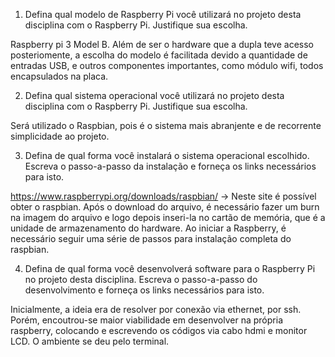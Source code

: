 1. Defina qual modelo de Raspberry Pi você utilizará no projeto desta disciplina com o Raspberry Pi. Justifique sua escolha.

Raspberry pi 3 Model B. Além de ser o hardware que a dupla teve acesso posteriomente, a escolha do modelo é facilitada devido a quantidade de entradas USB, e outros componentes importantes, como módulo wifi, todos encapsulados na placa.

2. Defina qual sistema operacional você utilizará no projeto desta disciplina com o Raspberry Pi. Justifique sua escolha.

Será utilizado o Raspbian, pois é o sistema mais abranjente e de recorrente simplicidade ao projeto.

3. Defina de qual forma você instalará o sistema operacional escolhido. Escreva o passo-a-passo da instalação e forneça os links necessários para isto.

https://www.raspberrypi.org/downloads/raspbian/ -> Neste site é possível obter o raspbian. 
Após o download do arquivo, é necessário fazer um burn na imagem do arquivo e logo depois inseri-la no cartão de memória, que é a unidade de armazenamento do hardware. Ao iniciar a Raspberry, é necessário seguir uma série de passos para instalação completa do raspbian. 

4. Defina de qual forma você desenvolverá software para o Raspberry Pi no projeto desta disciplina. Escreva o passo-a-passo do desenvolvimento e forneça os links necessários para isto.

Inicialmente, a ideia era de resolver por conexão via ethernet, por ssh. Porém, encoutrou-se maior viabilidade em desenvolver na própria raspberry, colocando e escrevendo os códigos via cabo hdmi e monitor LCD. O ambiente se deu pelo terminal.

